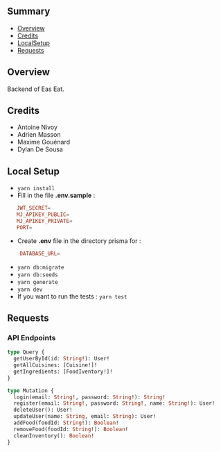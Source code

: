 ## <a name='TOC'>Summary</a>

- [Overview](#overview)
- [Credits](#credits)
- [LocalSetup](#localSetup)
- [Requests](#requests)

## <a name='overview'>Overview</a>

Backend of Eas Eat.

## <a name='credits'>Credits</a>
 - Antoine Nivoy
 - Adrien Masson
 - Maxime Gouénard
 - Dylan De Sousa

## <a name='localSetup'>Local Setup</a>

- `yarn install`  
- Fill in the file **.env.sample** :
```conf
   JWT_SECRET=
   MJ_APIKEY_PUBLIC=
   MJ_APIKEY_PRIVATE=
   PORT=
```
- Create **.env** file in the directory prisma for :
```conf
    DATABASE_URL=
```
- `yarn db:migrate`
- `yarn db:seeds`
- `yarn generate`
- `yarn dev`
- If you want to run the tests : `yarn test`

## <a name='requests'>Requests</a>

### API Endpoints

```graphql
type Query {
  getUserById(id: String!): User!
  getAllCuisines: [Cuisine!]!
  getIngredients: [FoodIventory!]!
}

type Mutation {
  login(email: String!, password: String!): String!
  register(email: String!, password: String!, name: String!): User!
  deleteUser(): User!
  updateUser(name: String, email: String): User!
  addFood(foodId: String!): Boolean!
  removeFood(foodId: String!): Boolean!
  cleanInventory(): Boolean!
}
```
